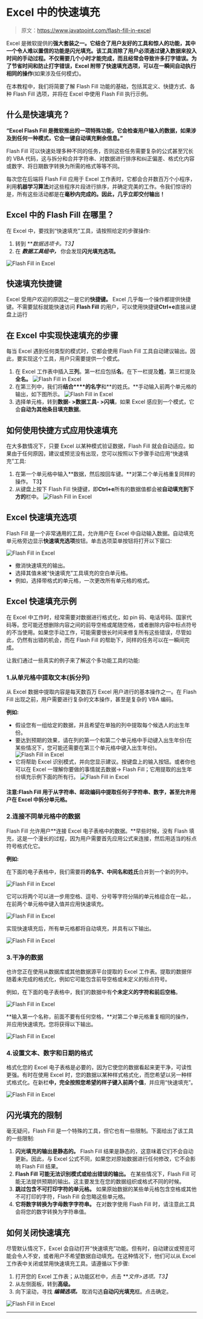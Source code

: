 # Excel 中的快速填充

> 原文：<https://www.javatpoint.com/flash-fill-in-excel>

Excel 是微软提供的**强大套装之一。**它结合了用户友好的工具和惊人的功能，其中一个令人难以置信的功能是**闪光填充。**该工具消除了用户必须通过键入数据来投入时间的手动过程。不仅需要几个小时才能完成，而且经常会导致许多打字错误。为了节省时间和防止打字错误，Excel 附带了**快速填充选项，可以在一瞬间自动执行相同的操作**(如果涉及任何模式)。

在本教程中，我们将简要了解 Flash Fill 功能的基础，包括其定义、快捷方式、各种 Flash Fill 选项，并将在 Excel 中使用 Flash Fill 执行示例。

## 什么是快速填充？

**“Excel Flash Fill 是微软推出的一项特殊功能，它会检查用户输入的数据，如果涉及到任何一种模式，它会一键自动填充剩余信息。”**

Flash Fill 可以快速处理多种不同的任务，否则这些任务需要复杂的公式甚至冗长的 VBA 代码，这与拆分和合并字符串、对数据进行排序和纠正偏差、格式化内容或数字、将日期数字转换为所需的格式等等不同。

每次您在后端将 Flash Fill 应用于 Excel 工作表时，它都会合并数百万个小程序，利用**机器学习算法**对这些程序片段进行排序，并确定完美的工作。令我们惊讶的是，所有这些活动都是在**毫秒内完成的。因此，几乎立即交付输出！**

## Excel 中的 Flash Fill 在哪里？

在 Excel 中，要找到“快速填充”工具，请按照给定的步骤操作:

1.  转到 ***数据选项卡。*T3】**
2.  在 ***数据工具组中，*** 你会发现**闪光填充选项。**

![Flash Fill in Excel](img/8d9fcc43c1c6751e9f59efc8f7fa38d0.png)

## 快速填充快捷键

Excel 受用户欢迎的原因之一是它的**快捷键。** Excel 几乎每一个操作都提供快捷键。不需要鼠标就能快速访问 **Flash Fill** 的用户，可以使用快捷键**Ctrl+e**直接从键盘上运行

## 在 Excel 中实现快速填充的步骤

每当 Excel 遇到任何类型的模式时，它都会使用 Flash Fill 工具自动建议输出。因此，要实现这个工具，用户只需要提供一个模式。

1.  在 Excel 工作表中插入**三列**。第一栏应包括**名**，在下一栏提及**姓**，第三栏提及**全名。**
    ![Flash Fill in Excel](img/059b7ab08142f1e4077e0c76aa28c9f2.png)
2.  在第三列中，我们将**结合****的名字**和**的姓氏。**手动输入前两个单元格的输出，如下图所示。
    ![Flash Fill in Excel](img/f08a6eca3fc3d6bb7b00f8363070cb33.png)
3.  选择单元格，转到**数据- >数据工具- >闪填**，如果 Excel 感应到一个模式，它会**自动为其他条目填充数据**。

## 如何使用快捷方式应用快速填充

在大多数情况下，只要 Excel 以某种模式验证数据，Flash Fill 就会自动适应。如果由于任何原因，建议或预览没有出现，您可以按照以下步骤手动应用“快速填充”工具:

1.  在第一个单元格中输入**数据，然后按回车键。**对第二个单元格重复同样的操作。
    T3】
2.  从键盘上按下 Flash Fill 快捷键，即**Ctrl+e**所有的数据值都会被**自动填充到下方的**栏中。
    ![Flash Fill in Excel](img/9e8033bd447825ea5a171c83ebf708cc.png)

## Excel 快速填充选项

Flash Fill 是一个非常通用的工具，允许用户在 Excel 中自动输入数据。自动填充单元格旁边显示**快速填充选项**按钮。单击选项菜单按钮将打开以下窗口:

![Flash Fill in Excel](img/6495e5bb9bc1be722acfddd9377a9db4.png)

*   撤消快速填充的输出。
*   选择其值未被“快速填充”工具填充的空白单元格。
*   例如，选择带格式的单元格，一次更改所有单元格的格式。

## Excel 快速填充示例

在 Excel 中工作时，经常需要对数据进行格式化，如 pin 码、电话号码、国家代码等。您可能还想删除内容之间的前导空格或尾随空格，或者删除内容中标点符号的不当使用。如果您手动工作，可能需要很长时间来修复所有这些错误，尽管如此，仍然有出错的机会，而在 Flash Fill 的帮助下，同样的任务可以在一瞬间完成。

让我们通过一些真实的例子来了解这个多功能工具的功能:

### 1.从单元格中提取文本(拆分列)

从 Excel 数据中提取内容是每天数百万 Excel 用户进行的基本操作之一。在 Flash Fill 出现之前，用户需要进行复杂的文本操作，甚至是复杂的 VBA 编码。

**例如:**

*   假设您有一组给定的数据，并且希望在单独的列中提取每个候选人的出生年份。
*   要达到预期的效果，请在列的第一个和第二个单元格中手动键入出生年份(在某些情况下，您可能还需要在第三个单元格中键入出生年份)。
    ![Flash Fill in Excel](img/932d44b2d53516887d877daa0d10a526.png)
*   它将帮助 Excel 识别模式，并向您显示建议。按键盘上的输入按钮。或者你也可以在 Excel 一理解你要做的事情就去数据-> Flash Fill；它用提取的出生年份填充示例下面的所有行。
    ![Flash Fill in Excel](img/d3b94c110d304ece4dec39371f7e1cc4.png)

#### 注意:Flash Fill 用于从字符串、邮政编码中提取任何子字符串、数字，甚至允许用户在 Excel 中拆分单元格。

### 2.连接不同单元格中的数据

Flash Fill 允许用户**连接 Excel 电子表格中的数据。**早些时候，没有 Flash 填充，这是一个漫长的过程，因为用户需要首先应用公式来连接，然后用适当的标点符号格式化它。

**例如:**

在下面的电子表格中，我们需要将**的名字、中间名和姓氏**合并到一个新的列中。

![Flash Fill in Excel](img/5cd741b3b02b5c263538a31c393f9db2.png)

它可以将两个可以进一步用空格、逗号、分号等字符分隔的单元格组合在一起。，在前两个单元格中键入值并应用快速填充。

![Flash Fill in Excel](img/2fffc545b6c51bb76aa2fb97ad6ed3a6.png)

实现快速填充后，所有单元格都将自动填充，并具有以下输出。

![Flash Fill in Excel](img/497dd44a842eead02c96137c38827088.png)

### 3.干净的数据

也许您正在使用从数据库或其他数据源平台提取的 Excel 工作表。提取的数据伴随着未完成的格式化，例如它可能包含前导空格或未定义的标点符号。

例如，在下面的电子表格中，我们的数据中有**个未定义的字符和前后空格**。

![Flash Fill in Excel](img/6e8cbeead281e09fe6409f6adb8d6c81.png)

**输入第一个名称，前面不要有任何空格，**对第二个单元格重复相同的操作，并应用快速填充。您将获得以下输出。

![Flash Fill in Excel](img/34094a70fd8cdd53c3b6f3beb4fdb0fd.png)

### 4.设置文本、数字和日期的格式

格式化您的 Excel 电子表格是必要的，因为它使您的数据看起来更干净，可读性更强。有时在使用 Excel 时，您的数据以某种样式格式化，而您希望以另一种样式格式化。在新栏**中，完全按照您希望的样子键入前两个值**，并应用“快速填充”。

![Flash Fill in Excel](img/6621e695a4b14bc96998aa167f579144.png)

## 闪光填充的限制

毫无疑问，Flash Fill 是一个特殊的工具，但它也有一些限制。下面给出了该工具的一些限制:

1.  **闪光填充的输出是静态的。**
    Flash Fill 结果是静态的，这意味着它们不会自动更新。因此，与 Excel 公式不同，如果您对原始数据进行任何修改，它不会影响 Flash Fill 结果。
2.  **Flash Fill 可能无法识别模式或给出错误的输出。**
    在某些情况下，Flash Fill 可能无法提供预期的输出。这主要发生在您的数据组织或格式不同的时候。
3.  **跳过包含不可打印字符的单元格。**
    如果原始数据的某些单元格包含空格或其他不可打印的字符，Flash Fill 会忽略这些单元格。
4.  **它将数字转换为字母数字字符串。**
    在对数字使用 Flash Fill 时，请注意此工具会将您的数字转换为字符串值。

## 如何关闭快速填充

尽管默认情况下，Excel 会自动打开“快速填充”功能。但有时，自动建议或预览可能会令人不安，或者用户不希望数据自动填充。在这种情况下，他们可以从 Excel 工作表中关闭或禁用快速填充工具。请遵循以下步骤:

1.  打开您的 Excel 工作表；从功能区栏中，点击 ***文件>选项。*T3】**
2.  从左侧面板，转到**高级。**
3.  向下滚动，寻找 ***编辑选项。*** 取消勾选**自动闪光填充**框。点击确定。

![Flash Fill in Excel](img/7bc283b908c3802cf2ebe412e1538531.png)

* * *